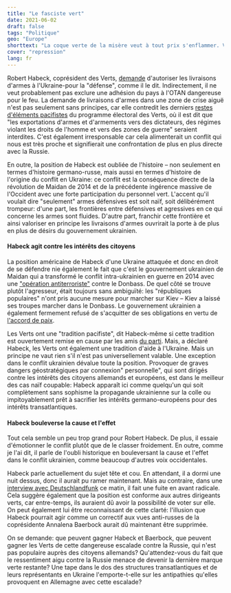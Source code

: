 ```yaml
---
title: "Le fasciste vert"
date: 2021-06-02
draft: false
tags: "Politique"
geo: "Europe"
shorttext: "La coque verte de la misère veut à tout prix s'enflammer. Vous ne pouvez rien attendre d'autre du Büttel."
cover: "repression"
lang: fr
---
```


Robert Habeck, coprésident des Verts, [demande](https://www.spiegel.de/politik/deutschland/ukraine-robert-habeck-fuer-waffenlieferungen-rolf-muetzenich-widerspricht-a-f1284aa2-4749-4c6f-b8bb-f8cac8b36b8d "Habeck für Waffenlieferungen an die Ukraine – Mützenich widerspricht") d'autoriser les livraisons d'armes à l'Ukraine-pour la "défense", comme il le dit. Indirectement, il ne veut probablement pas exclure une adhésion du pays à l'OTAN dangereuse pour le feu. La demande de livraisons d'armes dans une zone de crise aiguë n'est pas seulement sans principes, car elle contredit les derniers [restes d'éléments pacifistes](https://www.imi-online.de/2021/05/25/habeck-ukarine-waffenlieferungen/ "Habeck: Ukraine-Waffenlieferungen") du programme électoral des Verts, où il est dit que "les exportations d'armes et d'armements vers des dictateurs, des régimes violant les droits de l'homme et vers des zones de guerre" seraient interdites. C'est également irresponsable car cela alimenterait un conflit qui nous est très proche et signifierait une confrontation de plus en plus directe avec la Russie.

En outre, la position de Habeck est oubliée de l'histoire – non seulement en termes d'histoire germano-russe, mais aussi en termes d'histoire de l'origine du conflit en Ukraine: ce conflit est la conséquence directe de la révolution de Maidan de 2014 et de la précédente ingérence massive de l'Occident avec une forte participation du personnel vert. L'accent qu'il voulait dire "seulement" armes défensives est soit naïf, soit délibérément trompeur: d'une part, les frontières entre défensives et agressives en ce qui concerne les armes sont fluides. D'autre part, franchir cette frontière et ainsi valoriser en principe les livraisons d'armes ouvrirait la porte à de plus en plus de désirs du gouvernement ukrainien.

#### Habeck agit contre les intérêts des citoyens

La position américaine de Habeck d'une Ukraine attaquée et donc en droit de se défendre nie également le fait que c'est le gouvernement ukrainien de Maidan qui a transformé le conflit intra-ukrainien en guerre en 2014 avec une ["opération antiterroriste"](https://www.theguardian.com/world/2014/apr/15/ukraine-military-forces-russia-live-blog "Ukraine crisis: Kiev launches 'anti-terror operation' in east – live updates") contre le Donbass. De quel côté se trouve plutôt l'agresseur, était toujours sans ambiguïté: les "républiques populaires" n'ont pris aucune mesure pour marcher sur Kiev – Kiev a laissé ses troupes marcher dans le Donbass. Le gouvernement ukrainien a également fermement refusé de s'acquitter de ses obligations en vertu de [l'accord de paix](https://tass.ru/mezhdunarodnaya-panorama/11242419 "Зеленский заявил о готовности встретиться с Путиным в любом месте").

Les Verts ont une "tradition pacifiste", dit Habeck-même si cette tradition est ouvertement remise en cause par les amis [du parti](https://www.spiegel.de/politik/deutschland/katrin-goering-eckardt-die-gruenen-waren-noch-nie-eine-pazifistische-partei-a-7b8f8c22-47f6-4e7d-bad1-2160f6950f9a "Die Grünen waren noch nie eine pazifistische Partei"). Mais, a déclaré Habeck, les Verts ont également une tradition d'aide à l'Ukraine. Mais un principe ne vaut rien s'il n'est pas universellement valable. Une exception dans le conflit ukrainien dévalue toute la position. Provoquer de graves dangers géostratégiques par connexion" personnelle", qui sont dirigés contre les intérêts des citoyens allemands et européens, est dans le meilleur des cas naïf coupable: Habeck apparaît ici comme quelqu'un qui soit complètement sans sophisme la propagande ukrainienne sur la colle ou impitoyablement prêt à sacrifier les intérêts germano-européens pour des intérêts transatlantiques.

#### Habeck bouleverse la cause et l'effet

Tout cela semble un peu trop grand pour Robert Habeck. De plus, il essaie d'émotionner le conflit plutôt que de le classer froidement. En outre, comme je l'ai dit, il parle de l'oubli historique en bouleversant la cause et l'effet dans le conflit ukrainien, comme beaucoup d'autres voix occidentales.

Habeck parle actuellement du sujet tête et cou. En attendant, il a dormi une nuit dessus, donc il aurait pu ramer maintenant. Mais au contraire, dans une [interview avec Deutschlandfunk](https://www.deutschlandfunk.de/gruene-habeck-verteidigt-seine-haltung-zu-waffenlieferungen.1939.de.html?drn:news_id=1262981 "Habeck verteidigt seine Haltung zu Waffenlieferungen an die Ukraine") ce matin, il fait une fuite en avant radicale. Cela suggère également que la position est conforme aux autres dirigeants verts, car entre-temps, ils auraient dû avoir la possibilité de voter sur elle. On peut également lui être reconnaissant de cette clarté: l'illusion que Habeck pourrait agir comme un correctif aux vues anti-russes de la coprésidente Annalena Baerbock aurait dû maintenant être supprimée.

On se demande: que peuvent gagner Habeck et Baerbock, que peuvent gagner les Verts de cette dangereuse escalade contre la Russie, qui n'est pas populaire auprès des citoyens allemands? Qu'attendez-vous du fait que le ressentiment aigu contre la Russie menace de devenir la dernière marque verte restante? Une tape dans le dos des structures transatlantiques et de leurs représentants en Ukraine l'emporte-t-elle sur les antipathies qu'elles provoquent en Allemagne avec cette escalade?
